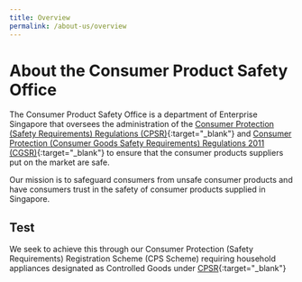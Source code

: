 ```yaml
---
title: Overview
permalink: /about-us/overview
---
```

# About the Consumer Product Safety Office
The Consumer Product Safety Office is a department of Enterprise Singapore that oversees the administration of the [Consumer Protection (Safety Requirements) Regulations (CPSR)](https://sso.agc.gov.sg/SL/CPTDSRA1975-RG1?DocDate=20181010&ValidDate=20181011){:target="_blank"} and [Consumer Protection (Consumer Goods Safety Requirements) Regulations 2011 (CGSR)](https://sso.agc.gov.sg/SL/CPTDSRA1975-S113-2011){:target="_blank"} to ensure that the consumer products suppliers put on the market are safe.

Our mission is to safeguard consumers from unsafe consumer products and have consumers trust in the safety of consumer products supplied in Singapore.

## Test
We seek to achieve this through our Consumer Protection (Safety Requirements) Registration Scheme (CPS Scheme) requiring household appliances designated as Controlled Goods under [CPSR](https://sso.agc.gov.sg/SL/CPTDSRA1975-RG1?DocDate=20181010&ValidDate=20181011){:target="_blank"} 
